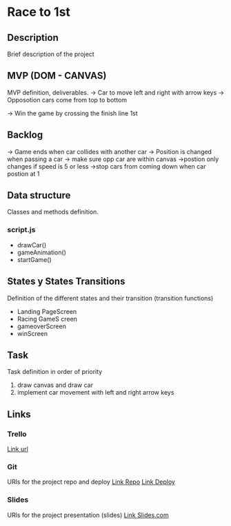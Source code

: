 # Race to 1st

## Description

Brief description of the project

## MVP (DOM - CANVAS)

MVP definition, deliverables.
-> Car to move left and right with arrow keys
-> Opposotion cars come from top to bottom

-> Win the game by crossing the finish line 1st

## Backlog

-> Game ends when car collides with another car
-> Position is changed when passing a car
-> make sure opp car are within canvas
->postion only changes if speed is 5 or less
->stop cars from coming down when car postion at 1

## Data structure

Classes and methods definition.

### script.js

- drawCar()
- gameAnimation()
- startGame()

## States y States Transitions

Definition of the different states and their transition (transition functions)

- Landing PageScreen
- Racing GameS creen
- gameoverScreen
- winScreen

## Task

Task definition in order of priority

1. draw canvas and draw car
2. implement car movement with left and right arrow keys

## Links

### Trello

[Link url](https://trello.com)

### Git

URls for the project repo and deploy
[Link Repo](http://github.com)
[Link Deploy](http://github.com)

### Slides

URls for the project presentation (slides)
[Link Slides.com](https://docs.google.com/presentation/d/1vf8zApHikXjzpNxMybDhUfnNwumqBeZMUI82ZIKPr4Q/edit?usp=sharing)
